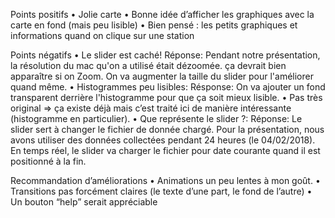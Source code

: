 Points positifs
  • Jolie carte 
  • Bonne idée d’afficher les graphiques avec la carte en fond (mais peu lisible)
  • Bien pensé : les petits graphiques et informations quand on clique sur une station

Points négatifs
  • Le slider est caché!
  Réponse: Pendant notre présentation, la résolution du mac qu'on a utilisé était dézoomée. ça devrait bien apparaître si on Zoom. On va augmenter la taille du slider pour l'améliorer quand même.
  • Histogrammes peu lisibles:
  Résponse: On va ajouter un fond transparent derrière l'histogramme pour que ça soit mieux lisible.
  • Pas très original => ça existe déjà mais c’est traité ici de manière intéressante (histogramme en particulier).
  • Que représente le slider ?:
  Réponse: Le slider sert à changer le fichier de donnée chargé. Pour la présentation, nous avons utiliser des données collectées pendant 24 heures (le 04/02/2018). En temps réel, le slider va charger le fichier pour date courante quand il est positionné à la fin.

Recommandation d’améliorations
  • Animations un peu lentes à mon goût.
  • Transitions pas forcément claires (le texte d’une part, le fond de l’autre)
  • Un bouton “help” serait appréciable
